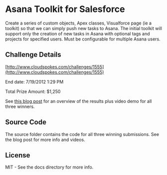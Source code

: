 Asana Toolkit for Salesforce
============================
Create a series of custom objects, Apex classes, Visualforce page (ie a toolkit) so that we can simply push new tasks to Asana. The initial toolkit will support only the creation of new tasks in Asana with optional tags and projects for specified users. Must be configurable for multiple Asana users.

Challenge Details
-----------------
[http://www.cloudspokes.com/challenges/1555](http://www.cloudspokes.com/challenges/1555)

End date: 7/19/2012 1:29 PM

Total Prize Amount: $1,250

See [this blog post](http://blog.cloudspokes.com/2012/08/asana-toolkit-for-salesforce-winners.html) for an overview of the results plus video demo for all three winners.

## Source Code
The source folder contains the code for all three winning submissions. See the blog post for more info and videos.

## License
MIT - See the docs directory for more info.

